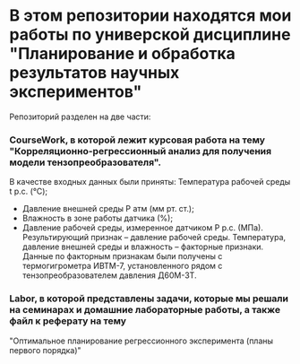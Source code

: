 # В этом репозитории находятся мои работы по универской дисциплине "Планирование и обработка результатов научных экспериментов"
Репозиторий разделен на две части:
### CourseWork, в которой лежит курсовая работа на тему	"Корреляционно-регрессионный анализ для получения модели тензопреобразователя". 
В качестве входных данных были приняты:
Температура рабочей среды t р.с. (°С); 
-	Давление внешней среды P атм (мм рт. ст.);
-	Влажность в зоне работы датчика (%);
-	Давление рабочей среды, измеренное датчиком P р.с. (МПа).
Результирующий признак – давление рабочей среды. Температура, давление внешней среды и влажность – факторные признаки.
Данные по факторным признакам были получены с термогигрометра ИВТМ-7, установленного рядом с тензопреобразователем давления Д60М-3Т.

### Labor, в которой представлены задачи, которые мы решали на семинарах и домашние лабораторные работы, а также файл к реферату на тему
"Оптимальное планирование регрессионного эксперимента (планы первого порядка)"

